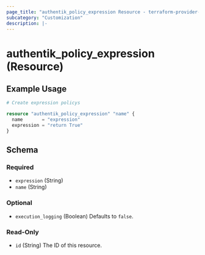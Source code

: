 ```yaml
---
page_title: "authentik_policy_expression Resource - terraform-provider-authentik"
subcategory: "Customization"
description: |-
---
```


# authentik_policy_expression (Resource)

## Example Usage

```terraform
# Create expression policys

resource "authentik_policy_expression" "name" {
  name       = "expression"
  expression = "return True"
}
```

<!-- schema generated by tfplugindocs -->
## Schema

### Required

- `expression` (String)
- `name` (String)

### Optional

- `execution_logging` (Boolean) Defaults to `false`.

### Read-Only

- `id` (String) The ID of this resource.
